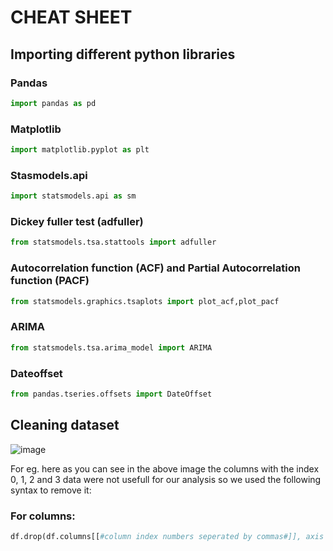 # CHEAT SHEET

## Importing different python libraries
### Pandas
```python
import pandas as pd
```
### Matplotlib
```python
import matplotlib.pyplot as plt
```
### Stasmodels.api
```python
import statsmodels.api as sm
```
### Dickey fuller test (adfuller)
```python
from statsmodels.tsa.stattools import adfuller
```
### Autocorrelation function (ACF) and Partial Autocorrelation function (PACF)
```python
from statsmodels.graphics.tsaplots import plot_acf,plot_pacf
```
### ARIMA
```python
from statsmodels.tsa.arima_model import ARIMA
```
### Dateoffset
```python
from pandas.tseries.offsets import DateOffset
```

## Cleaning dataset
![image](https://user-images.githubusercontent.com/52816788/142578681-c00b27fe-e7e6-41f2-a6a4-2cfdafbba15c.png)

For eg. here as you can see in the above image the columns with the index 0, 1, 2 and 3 data were not usefull for our analysis so we used the following syntax to remove it:
### For columns:
```python
df.drop(df.columns[[#column index numbers seperated by commas#]], axis = 1, inplace = True)
```

